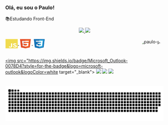 ### Olá, eu sou o Paulo!

📚Estudando Front-End

<div align="center">
  <a href="https://github.com/gitpaulosouza">
  <img height="180em" src="https://github-readme-stats.vercel.app/api?username=gitpaulosouza&show_icons=true&theme=tokyonight&include_all_commits=true&count_private=true"/>
  <img height="180em" src="https://github-readme-stats.vercel.app/api/top-langs/?username=gitpaulosouza&layout=compact&langs_count=7&theme=tokyonight"/>
</div>
<div style="display: inline_block">
   <br>
  <img align="center" alt="Js" height="30" width="40" src="https://raw.githubusercontent.com/devicons/devicon/master/icons/javascript/javascript-plain.svg">
  <img align="center" alt="HTML" height="30" width="40" src="https://raw.githubusercontent.com/devicons/devicon/master/icons/html5/html5-original.svg">
  <img align="center" alt="CSS" height="30" width="40" src="https://raw.githubusercontent.com/devicons/devicon/master/icons/css3/css3-original.svg">
  <img align="right" alt="paulo-pic" height="150" style="border-radius:50px;" src="https://cdn.discordapp.com/attachments/881686659467452442/896421214971629618/ezgif.com-gif-maker.gif">
</div>
  
  ##
  
  <a href = "paulo.asouza@bandtec.com.br"><img src="https://img.shields.io/badge/Microsoft_Outlook-0078D4?style=for-the-badge&logo=microsoft-outlook&logoColor=white target="_blank"></a>
  <a href="https://instagram.com/andrade_souz " target="_blank"><img src="https://img.shields.io/badge/-Instagram-%23E4405F?style=for-the-badge&logo=instagram&logoColor=white" target="_blank"></a>
 <a href="https://discord.gg/pDbY76q8Qf" target="_blank"><img src="https://img.shields.io/badge/Discord-7289DA?style=for-the-badge&logo=discord&logoColor=white" target="_blank"></a>
  <a href="https://github.com/gitpaulosouza/gitpaulosouza" target="_blank"><img src="https://img.shields.io/badge/GitHub-100000?style=for-the-badge&logo=github&logoColor=white" target="_blank"></a> 
 
![Snake animation](https://github.com/gitpaulosouza/gitpaulosouza/blob/output/github-contribution-grid-snake.svg)
